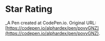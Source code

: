 # Star Rating
 _A Pen created at CodePen.io. Original URL: [https://codepen.io/alphardex/pen/povvGNZ](https://codepen.io/alphardex/pen/povvGNZ).

 